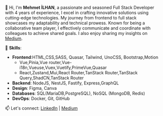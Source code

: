 👋 Hi, I'm **Mehmet İLHAN**, a passionate and seasoned Full Stack Developer with 4 years of experience, I excel in crafting innovative solutions using cutting-edge technologies. My journey from frontend to full stack showcases my adaptability and technical prowess. Known for being a collaborative team player, I effectively communicate and coordinate with colleagues to achieve shared goals. I also enjoy sharing my insights on [Medium](https://medium.com/@cibilex).



🔧 **Skills**:
- **Frontend**:HTML,CSS,SASS, Quasar, Tailwind, UnoCSS, Bootstrap,Motion
    - Vue,Pinia,Vue router,Vue-i18n,Vueuse,Vuex,Vuetify,PrimeVue,Quasar
    -  React,Zustand,Mui,React Router,TanStack Router,TanStack Query,ShadCN,TanStack Router
- **Backend**: NodeJS, NestJS, Fastify, Express,GraphQL
- **Design**: Figma, Canva
- **Databases**: SQL(MariaDB,PostgreSQL), NoSQL (MongoDB, Redis)
- **DevOps**: Docker, Git, GitHub


📫 Let's connect:  [LinkedIn](https://www.linkedin.com/in/cibilex) | [Medium](https://medium.com/@cibilex)
